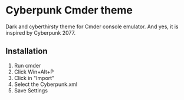 # Cyberpunk Cmder theme
Dark and cyberthirsty theme for Cmder console emulator. And yes, it is inspired by Cyberpunk 2077.

## Installation
1. Run cmder
2. Click Win+Alt+P
3. Click in "Import"
4. Select the Cyberpunk.xml
5. Save Settings

